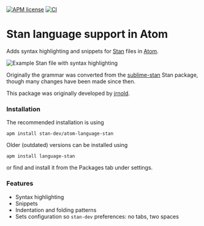 [![APM license](https://img.shields.io/apm/l/language-stan.svg)](https://atom.io/packages/language-stan)
[![CI](https://github.com/stan-dev/atom-language-stan/actions/workflows/main.yml/badge.svg)](https://github.com/WardBrian/atom-language-stan/actions/workflows/main.yml)

# Stan language support in Atom

Adds syntax highlighting and snippets for [Stan](http://mc-stan.org/) files in [Atom](https://atom.io/).

![Example Stan file with syntax highlighting](https://github.com/stan-dev/atom-language-stan/blob/master/screenshot.png?raw=true)

Originally the grammar was converted from the [sublime-stan](https://github.com/dougalsutherland/sublime-stan) Stan package,
though many changes have been made since then.

This package was originally developed by [jrnold](https://github.com/jrnold).

### Installation

The recommended installation is using

```
apm install stan-dev/atom-language-stan
```

Older (outdated) versions can be installed using
```
apm install language-stan
```
or find and install it from the Packages tab under settings.

### Features

* Syntax highlighting
* Snippets
* Indentation and folding patterns
* Sets configuration so `stan-dev` preferences: no tabs, two spaces
